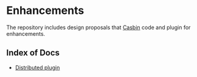 # Enhancements

The repository includes design proposals that [Casbin](https://github.com/casbin) code and plugin for enhancements.


## Index of Docs

- [Distributed plugin](https://github.com/casbin/enhancements/tree/master/docs/distributed-plugin)
